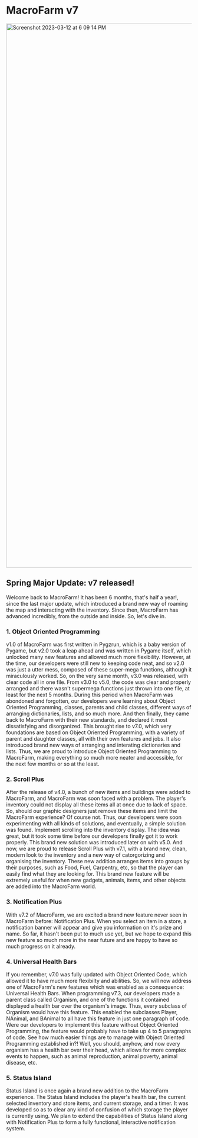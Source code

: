 # MacroFarm v7

<img width="1470" alt="Screenshot 2023-03-12 at 6 09 14 PM" src="https://user-images.githubusercontent.com/104675837/224550105-d2eea847-c99b-4316-863c-5b227a308b10.png">

## Spring Major Update: v7 released!

Welcome back to MacroFarm! It has been 6 months, that's half a year!, since the last major update, which introduced a brand new way of roaming the map and interacting with the inventory. Since then, MacroFarm has advanced incredibly, from the outside and inside. So, let's dive in.

### 1. Object Oriented Programming

v1.0 of MacroFarm was first written in Pygzrun, which is a baby version of Pygame, but v2.0 took a leap ahead and was written in Pygame itself, which unlocked many new features and allowed much more flexibility. However, at the time, our developers were still new to keeping code neat, and so v2.0 was just a utter mess, composed of these super-mega functions, although it miraculously worked. So, on the very same month, v3.0 was released, with clear code all in one file. From v3.0 to v5.0, the code was clear and properly arranged and there wasn't supermega functions just thrown into one file, at least for the next 5 months. During this period when MacroFarm was abondoned and forgotten, our developers were learning about Object Oriented Programming, classes, parents and child classes, different ways of arranging dictionaries, lists, and so much more. And then finally, they came back to MacroFarm with their new standards, and declared it most dissatisfying and disorganized. This brought rise to v7.0, which very foundations are based on Object Oriented Programming, with a variety of parent and daughter classes, all with their own features and jobs. It also introduced brand new ways of arranging and interating dictionaries and lists. Thus, we are proud to introduce Object Oriented Programming to MacroFarm, making everything so much more neater and accessible, for the next few months or so at the least.

### 2. Scroll Plus

After the release of v4.0, a bunch of new items and buildings were added to MacroFarm, and MacroFarm was soon faced with a problem. The player's inventory could not display all these items all at once due to lack of space. So, should our graphic designers just remove these items and limit the MacroFarm experience? Of course not. Thus, our developers were soon experimenting with all kinds of solutions, and eventually, a simple solution was found. Implement scrolling into the inventory display. The idea was great, but it took some time before our developers finally got it to work properly. This brand new solution was introduced later on with v5.0. And now, we are proud to release Scroll Plus with v7.1, with a brand new, clean, modern look to the inventory and a new way of catorgorizing and organising the inventory. These new addition arranges items into groups by their purposes, such as Food, Fuel, Carpentry, etc, so that the player can easily find what they are looking for. This brand new feature will be extremely useful for when new gadgets, animals, items, and other objects are added into the MacroFarm world.

### 3. Notification Plus

With v7.2 of MacroFarm, we are excited a brand new feature never seen in MacroFarm before: Notification Plus. When you select an item in a store, a notification banner will appear and give you information on it's prize and name. So far, it hasn't been put to much use yet, but we hope to expand this new feature so much more in the near future and are happy to have so much progress on it already.

### 4. Universal Health Bars

If you remember, v7.0 was fully updated with Object Oriented Code, which allowed it to have much more flexibilty and abilities. So, we will now address one of MacroFarm's new features which was enabled as a consequence: Universal Health Bars. When programming v7.3, our developers made a parent class called Organism, and one of the functions it contained displayed a health bar over the organism's image. Thus, every subclass of Organism would have this feature. This enabled the subclasses Player, NAnimal, and BAnimal to all have this feature in just one paragraph of code. Were our developers to implement this feature without Object Oriented Programming, the feature would probably have to take up 4 to 5 paragraphs of code. See how much easier things are to manage with Object Oriented Programming established in?! Well, you should, anyhow, and now every organism has a health bar over their head, which allows for more complex events to happen, such as animal reproduction, animal poverty, animal disease, etc.

### 5. Status Island

Status Island is once again a brand new addition to the MacroFarm experience. The Status Island includes the player's health bar, the current selected inventory and store items, and current storage, and a timer. It was developed so as to clear any kind of confusion of which storage the player is currently using. We plan to extend the capabilities of Status Island along with Notification Plus to form a fully functional, interactive notification system.
